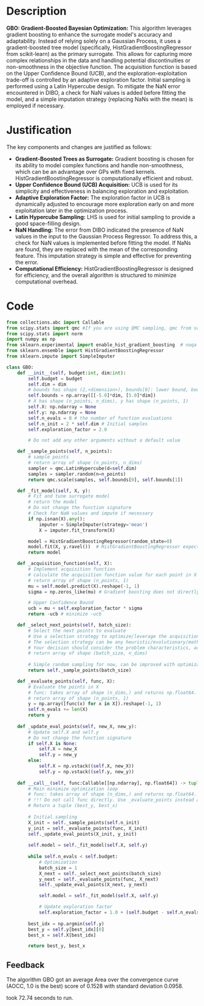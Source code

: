 # Description
**GBO: Gradient-Boosted Bayesian Optimization:** This algorithm leverages gradient boosting to enhance the surrogate model's accuracy and adaptability. Instead of relying solely on a Gaussian Process, it uses a gradient-boosted tree model (specifically, HistGradientBoostingRegressor from scikit-learn) as the primary surrogate. This allows for capturing more complex relationships in the data and handling potential discontinuities or non-smoothness in the objective function. The acquisition function is based on the Upper Confidence Bound (UCB), and the exploration-exploitation trade-off is controlled by an adaptive exploration factor. Initial sampling is performed using a Latin Hypercube design. To mitigate the NaN error encountered in DIBO, a check for NaN values is added before fitting the model, and a simple imputation strategy (replacing NaNs with the mean) is employed if necessary.

# Justification
The key components and changes are justified as follows:

*   **Gradient-Boosted Trees as Surrogate:** Gradient boosting is chosen for its ability to model complex functions and handle non-smoothness, which can be an advantage over GPs with fixed kernels. HistGradientBoostingRegressor is computationally efficient and robust.
*   **Upper Confidence Bound (UCB) Acquisition:** UCB is used for its simplicity and effectiveness in balancing exploration and exploitation.
*   **Adaptive Exploration Factor:** The exploration factor in UCB is dynamically adjusted to encourage more exploration early on and more exploitation later in the optimization process.
*   **Latin Hypercube Sampling:** LHS is used for initial sampling to provide a good space-filling design.
*   **NaN Handling:** The error from DIBO indicated the presence of NaN values in the input to the Gaussian Process Regressor. To address this, a check for NaN values is implemented before fitting the model. If NaNs are found, they are replaced with the mean of the corresponding feature. This imputation strategy is simple and effective for preventing the error.
*   **Computational Efficiency:** HistGradientBoostingRegressor is designed for efficiency, and the overall algorithm is structured to minimize computational overhead.

# Code
```python
from collections.abc import Callable
from scipy.stats import qmc #If you are using QMC sampling, qmc from scipy is encouraged. Remove this line if you have better alternatives.
from scipy.stats import norm
import numpy as np
from sklearn.experimental import enable_hist_gradient_boosting  # noqa
from sklearn.ensemble import HistGradientBoostingRegressor
from sklearn.impute import SimpleImputer

class GBO:
    def __init__(self, budget:int, dim:int):
        self.budget = budget
        self.dim = dim
        # bounds has shape (2,<dimension>), bounds[0]: lower bound, bounds[1]: upper bound
        self.bounds = np.array([[-5.0]*dim, [5.0]*dim])
        # X has shape (n_points, n_dims), y has shape (n_points, 1)
        self.X: np.ndarray = None
        self.y: np.ndarray = None
        self.n_evals = 0 # the number of function evaluations
        self.n_init = 2 * self.dim # Initial samples
        self.exploration_factor = 2.0

        # Do not add any other arguments without a default value

    def _sample_points(self, n_points):
        # sample points
        # return array of shape (n_points, n_dims)
        sampler = qmc.LatinHypercube(d=self.dim)
        samples = sampler.random(n=n_points)
        return qmc.scale(samples, self.bounds[0], self.bounds[1])

    def _fit_model(self, X, y):
        # Fit and tune surrogate model 
        # return the model
        # Do not change the function signature
        # Check for NaN values and impute if necessary
        if np.isnan(X).any():
            imputer = SimpleImputer(strategy='mean')
            X = imputer.fit_transform(X)

        model = HistGradientBoostingRegressor(random_state=0)
        model.fit(X, y.ravel())  # HistGradientBoostingRegressor expects y to be 1D
        return model

    def _acquisition_function(self, X):
        # Implement acquisition function 
        # calculate the acquisition function value for each point in X
        # return array of shape (n_points, 1)
        mu = self.model.predict(X).reshape(-1, 1)
        sigma = np.zeros_like(mu) # Gradient boosting does not directly provide uncertainty estimates

        # Upper Confidence Bound
        ucb = mu + self.exploration_factor * sigma
        return -ucb # minimize -ucb

    def _select_next_points(self, batch_size):
        # Select the next points to evaluate
        # Use a selection strategy to optimize/leverage the acquisition function 
        # The selection strategy can be any heuristic/evolutionary/mathematical/hybrid methods.
        # Your decision should consider the problem characteristics, acquisition function, and the computational efficiency.
        # return array of shape (batch_size, n_dims)
        
        # Simple random sampling for now, can be improved with optimization
        return self._sample_points(batch_size)

    def _evaluate_points(self, func, X):
        # Evaluate the points in X
        # func: takes array of shape (n_dims,) and returns np.float64.
        # return array of shape (n_points, 1)
        y = np.array([func(x) for x in X]).reshape(-1, 1)
        self.n_evals += len(X)
        return y
    
    def _update_eval_points(self, new_X, new_y):
        # Update self.X and self.y
        # Do not change the function signature
        if self.X is None:
            self.X = new_X
            self.y = new_y
        else:
            self.X = np.vstack((self.X, new_X))
            self.y = np.vstack((self.y, new_y))
    
    def __call__(self, func:Callable[[np.ndarray], np.float64]) -> tuple[np.float64, np.array]:
        # Main minimize optimization loop
        # func: takes array of shape (n_dims,) and returns np.float64. 
        # !!! Do not call func directly. Use _evaluate_points instead and be aware of the budget when calling it. !!!
        # Return a tuple (best_y, best_x)
        
        # Initial sampling
        X_init = self._sample_points(self.n_init)
        y_init = self._evaluate_points(func, X_init)
        self._update_eval_points(X_init, y_init)
        
        self.model = self._fit_model(self.X, self.y)
        
        while self.n_evals < self.budget:
            # Optimization
            batch_size = 1
            X_next = self._select_next_points(batch_size)
            y_next = self._evaluate_points(func, X_next)
            self._update_eval_points(X_next, y_next)

            self.model = self._fit_model(self.X, self.y)

            # Update exploration factor
            self.exploration_factor = 1.0 + (self.budget - self.n_evals) / self.budget
            
        best_idx = np.argmin(self.y)
        best_y = self.y[best_idx][0]
        best_x = self.X[best_idx]

        return best_y, best_x
```
## Feedback
 The algorithm GBO got an average Area over the convergence curve (AOCC, 1.0 is the best) score of 0.1528 with standard deviation 0.0958.

took 72.74 seconds to run.